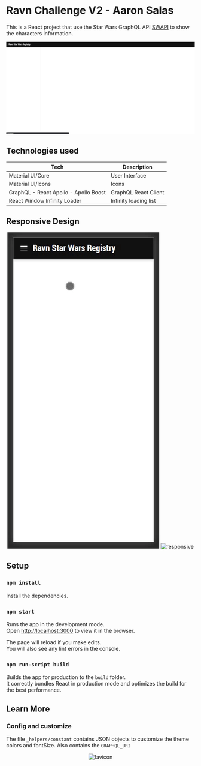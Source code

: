 # Ravn Challenge V2 - Aaron Salas

This is a React project that use the Star Wars GraphQL API [SWAPI](https://graphql.org/swapi-graphql/) to show the characters information.

<p align="center">
  <img src="/img/web.gif" alt="web"/>
</p>

## Technologies used

Tech | Description
------------ | -------------
Material UI/Core | User Interface
Material UI/Icons | Icons
GraphQL - React Apollo - Apollo Boost | GraphQL React Client
React Window Infinity Loader | Infinity loading list

## Responsive Design

<p align="center">
  <img src="/img/mobile.gif" alt="mobile"/>
  <img src="/img/responsive.gif" alt="responsive"/>
</p>


## Setup

### `npm install`

Install the dependencies.

### `npm start`

Runs the app in the development mode.<br />
Open [http://localhost:3000](http://localhost:3000) to view it in the browser.

The page will reload if you make edits.<br />
You will also see any lint errors in the console.

### `npm run-script build`

Builds the app for production to the `build` folder.<br />
It correctly bundles React in production mode and optimizes the build for the best performance.

## Learn More

### Config and customize

The file `_helpers/constant` contains JSON objects to customize the theme colors and fontSize. 
Also contains the `GRAPHQL_URI` 


<p align="center">
  <img src="/public/favicon.ico" alt="favicon"/>
</p>

